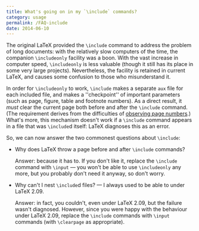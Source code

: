 ```yaml
---
title: What's going on in my `\include` commands?
category: usage
permalink: /FAQ-include
date: 2014-06-10
---
```


The original LaTeX provided the `\include` command to address the
problem of long documents: with the relatively slow computers of the
time, the companion `\includeonly` facility was a boon.  With the
vast increase in computer speed, `\includeonly` is less valuable
(though it still has its place in some very large projects).
Nevertheless, the facility is retained in current LaTeX, and causes
some confusion to those who misunderstand it.

In order for `\includeonly` to work, `\include` makes a separate
`aux` file for each included file, and makes a ''checkpoint'' of
important parameters (such as page, figure, table and footnote
numbers).  As a direct result, it _must_ clear the current page
both before and after the `\include` command.  (The requirement
derives from the difficulties of 
  [observing page numbers](FAQ-wrongpn).)
What's more, this mechanism doesn't work if a `\include` command
appears in a file that was `\include`d itself: LaTeX diagnoses
this as an error.

So, we can now answer the two commonest questions about `\include`:
  

-  Why does LaTeX throw a page before and after `\include`
    commands?
  

    Answer: because it has to.  If you don't like it, replace the
    `\include` command with `\input`&nbsp;&mdash; you won't be able to use
    `\includeonly` any more, but you probably don't need it anyway, so
    don't worry.
  

-  Why can't I nest `\include`d files?&nbsp;&mdash; I always used to be
    able to under LaTeX 2.09.
  

    Answer: in fact, you couldn't, even under LaTeX 2.09, but the failure
    wasn't diagnosed.  However, since you were happy with the behaviour
    under LaTeX 2.09, replace the `\include` commands with `\input`
    commands (with `\clearpage` as appropriate).

